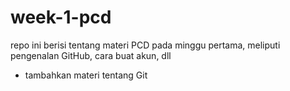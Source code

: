 # week-1-pcd
repo ini berisi tentang materi PCD pada minggu pertama, meliputi pengenalan GitHub, cara buat akun, dll
- tambahkan materi tentang Git
